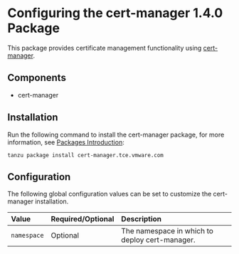 # Configuring the cert-manager 1.4.0 Package

This package provides certificate management functionality using [cert-manager](https://cert-manager.io/docs/).

## Components

* cert-manager

## Installation
Run the following command to install the cert-manager package, for more information, see [Packages Introduction](packages-intro.md):

```shell
tanzu package install cert-manager.tce.vmware.com
```

## Configuration

The following global configuration values can be set to customize the cert-manager installation.

| Value | Required/Optional | Description |
|:-------|:-------------------|:-------------|
| `namespace` | Optional | The namespace in which to deploy cert-manager. |

<!--## Usage Example

This walkthrough guides you through using cert-manager...-->
